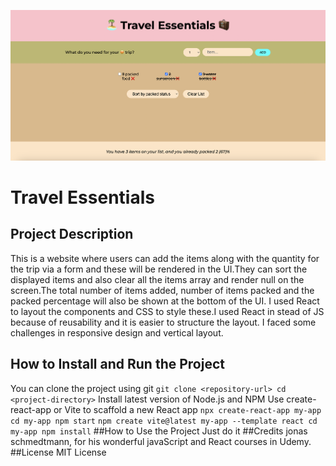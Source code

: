 ![travel](travel.png)

# Travel Essentials
## Project Description
This is a website where users can add the items along with the quantity for the trip via a form and these will be rendered in the UI.They can sort the displayed items and also clear all the items array and render null on the screen.The total number of items added, number of items packed and the packed percentage will also be shown at the bottom of the UI.
I used React to layout the components and CSS to style these.I used React in stead of JS because of reusability and it is easier to structure the layout.
I faced some challenges in responsive design and vertical layout.
## How to Install and Run the Project
You can clone the project using git ```git clone <repository-url>
cd <project-directory>```
Install latest version of Node.js and NPM 
Use create-react-app or Vite to scaffold a new React app
```npx create-react-app my-app cd my-app npm start```
```npm create vite@latest my-app --template react cd my-app npm install```
##How to Use the Project
Just do it
##Credits
jonas schmedtmann, for his wonderful javaScript and React courses in Udemy.
##License
MIT License



